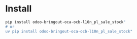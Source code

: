 # Install

```bash
pip install odoo-bringout-oca-ocb-l10n_pl_sale_stock"
# or
uv pip install odoo-bringout-oca-ocb-l10n_pl_sale_stock"
```
